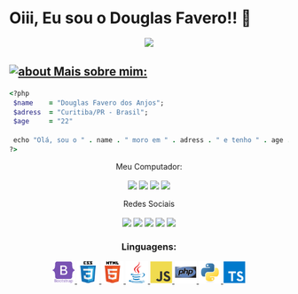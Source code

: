 <h1>Oiii, Eu sou o Douglas Favero!! 👋</h1>

<!-- Stats GitHutb -->
<div align="center">
  <a href="https://github.com/DougFaveroAnjos">
  <img height="180em" src="https://github-readme-stats.vercel.app/api?username=DougFaveroAnjos&show_icons=true&theme=dracula&include_all_commits=true&count_private=true"/>
 </div>
  
 <!-- sobre -->
  ## <img width="45" alt="about" src="https://raw.github.com/elizarov/elizarov/master/about.png"> Mais sobre mim:
```ruby
<?php
 $name    = "Douglas Favero dos Anjos";
 $adress  = "Curitiba/PR - Brasil";
 $age     = "22"
  
 echo "Olá, sou o " . name . " moro em " . adress . " e tenho " . age . " anos";
?>
```
 
 <!-- pc -->
  
<p align='center'>
   Meu Computador:<br/><br/>
  <img src="https://img.shields.io/badge/OS-Windows%2011-lightgrey" />
  <img src="https://img.shields.io/badge/CPU-i5--3330-blue" />
  <img src="https://img.shields.io/badge/RAM-16GB-blue" />
  <img src="https://img.shields.io/badge/GPU-RX560-red" />
</p>
  
<!-- Redes Sociais -->
<p align='center'>
  Redes Sociais<br/><br/>
<a href="mailto:dougfavero1@gmail.com"><img src="https://img.shields.io/badge/Gmail-D14836?style=for-the-badge&logo=gmail&logoColor=white"></a>
<a href="https://discord.gg/KyDj549PUP"><img src="https://img.shields.io/badge/Discord-7289DA?style=for-the-badge&logo=discord&logoColor=white"></a>
<a href="https://www.facebook.com/douglas.favero.9/"><img src="https://img.shields.io/badge/Facebook-1877F2?style=for-the-badge&logo=facebook&logoColor=white"></a>
<a href="https://www.instagram.com/dougfavero/"><img src="https://img.shields.io/badge/Instagram-E4405F?style=for-the-badge&logo=instagram&logoColor=white"></a>
<a href="https://www.twitch.tv/dougfavero"><img src="https://img.shields.io/badge/Twitch-9146FF?style=for-the-badge&logo=twitch&logoColor=white"></a>

  </p>

  
  
<!-- Linguagens -->
 <div align='center'>
<h3 align="center">Linguagens:</h3>
<p align="center"> <a href="https://getbootstrap.com" target="_blank" rel="noreferrer"> <img src="https://raw.githubusercontent.com/devicons/devicon/master/icons/bootstrap/bootstrap-plain-wordmark.svg" alt="bootstrap" width="40" height="40"/> </a> <a href="https://www.w3schools.com/css/" target="_blank" rel="noreferrer"> <img src="https://raw.githubusercontent.com/devicons/devicon/master/icons/css3/css3-original-wordmark.svg" alt="css3" width="40" height="40"/> </a> <a href="https://www.w3.org/html/" target="_blank" rel="noreferrer"> <img src="https://raw.githubusercontent.com/devicons/devicon/master/icons/html5/html5-original-wordmark.svg" alt="html5" width="40" height="40"/> </a> <a href="https://www.java.com" target="_blank" rel="noreferrer"> <img src="https://raw.githubusercontent.com/devicons/devicon/master/icons/java/java-original.svg" alt="java" width="40" height="40"/> </a> <a href="https://developer.mozilla.org/en-US/docs/Web/JavaScript" target="_blank" rel="noreferrer"> <img src="https://raw.githubusercontent.com/devicons/devicon/master/icons/javascript/javascript-original.svg" alt="javascript" width="40" height="40"/> </a> <a href="https://www.php.net" target="_blank" rel="noreferrer"> <img src="https://raw.githubusercontent.com/devicons/devicon/master/icons/php/php-original.svg" alt="php" width="40" height="40"/> </a> <a href="https://www.python.org" target="_blank" rel="noreferrer"> <img src="https://raw.githubusercontent.com/devicons/devicon/master/icons/python/python-original.svg" alt="python" width="40" height="40"/> </a> <a href="https://www.typescriptlang.org/" target="_blank" rel="noreferrer"> <img src="https://raw.githubusercontent.com/devicons/devicon/master/icons/typescript/typescript-original.svg" alt="typescript" width="40" height="40"/> </a> </p>
</div>  

 
